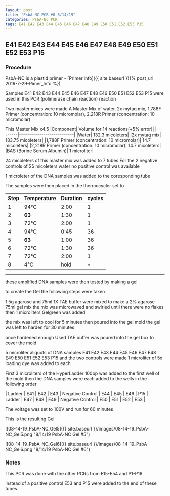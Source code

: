 ```yaml
---
layout: post
title: "PsbA-NC PCR #8 8/14/19"
categories: PsbA-NC PCR
tags: E41 E42 E43 E44 E45 E46 E47 E48 E49 E50 E51 E52 E53 P15
---
```


## E41 E42 E43 E44 E45 E46 E47 E48 E49 E50 E51 E52 E53 P15

### Procedure

PsbA-NC is a plastid primer - [Primer info]({{ site.baseurl }}{% post_url 2019-7-29-Pimer_Info %})

Samples E41 E42 E43 E44 E45 E46 E47 E48 E49 E50 E51 E52 E53 P15 were used in this PCR (polimerase chain reaction) reaction 

Two master mixes were made
A Master Mix of water, 2x mytaq mix, 1,788F Primer (concentration: 10 micromolar), 2,218R Primer (concentration: 10 micromolar)

This Master Mix x4.5
|Component| Volume for 14 reactions(+5% error)|
|---------|---------------------------|
|Water| 132.3 micoleters|
|2x mytaq mix| 183.75 micoleters|
|1,788F Primer (concentration: 10 micromolar)| 14.7 micoleters|
|2,218R Primer  (concentration: 10 micromolar)| 14.7 micoleters|
|BAS (Borine Serum Albumin)| 1 microliter|


24 micoleters of this master mix was added to 7 tubes 
For the 2 negative controls of 25 micoleters water 
no positive control was available

1 microleter of the DNA samples was added to the coresponding tube

The samples were then placed in the thermocycler set to 

|Step|Temperature|Duration|cycles|
|----|-------|--------|-------|
|1|94°C|2:00|1|
|2|**63**|1:30|1|
|3|72°C|2:00|1|
|4|94°C|0:45|36|
|5|**63**|1:00|36|
|6|72°C|1:30|36|
|7|72°C|2:00|1|
|8|4°C|hold|-|

___________

these amplified DNA samples were then tested by making a gel

to create the Gel the following steps were taken 

1.5g agarose and 75ml 1X TAE buffer were mixed to make a 2% agarose 75ml gel mix 
the mix was microwaved and swirled until there were no flakes 
then 1 microliters Gelgreen was added

the mix was left to cool for 5 minutes then poured into the gel mold
the gel was left to harden for 30 minutes 

once hardened enough Used TAE buffer was poured into the gel box to cover the mold

5 microliter aliquots of DNA samples  E41 E42 E43 E44 E45 E46 E47 E48 E49 E50 E51 E52 E53 P15 and the two controls were made 
1 microliter of 5x loading dye was added to each

First 3 microliters of the HyperLadder 100bp was added to the first well of the mold 
then the DNA samples were each added to the wells in the following order 

| Ladder | E41 | E42 | E43 | Negative Control | E44 | E45 | E46 | P15 |
| Ladder | E47 | E48 | E49 | Negative Control | E50 | E51 | E52 | E53 |

The voltage was set to 100V and run for 60 minutes


This is the resulting Gel

![08-14-19_PsbA-NC_Gel5]({{ site.baseurl }}/images/08-14-19_PsbA-NC_Gel5.png "8/14/19 PsbA-NC Gel #5")

![08-14-19_PsbA-NC_Gel6]({{ site.baseurl }}/images/08-14-19_PsbA-NC_Gel6.png "8/14/19 PsbA-NC Gel #6")


### Notes

This PCR was done with the other PCRs from E15-E54 and P1-P16

instead of a positive control E53 and P15 were added to the end of these tubes